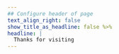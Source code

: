 ```yaml
---
## Configure header of page
text_align_right: false
show_title_as_headline: false %>% 
headline: |
  Thanks for visiting
---
```


<!-- this is a subheadline -->
